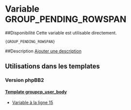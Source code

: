 # Variable GROUP_PENDING_ROWSPAN

##Disponibilité
Cette variable est utilisable directement.

```html
{GROUP_PENDING_ROWSPAN}
```

##Description
[Ajouter une description](https://fa-tvars.appspot.com/var/GROUP_PENDING_ROWSPAN)

## Utilisations dans les templates

### Version phpBB2

#### [Template groupcp_user_body](subsilver/groupcp_user_body.md#readme)
* [Variable &agrave; la ligne 15](../subsilver/groupcp_user_body.tpl#L15)